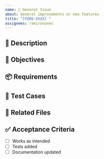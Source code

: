 ```yaml
---
name: 📌 General Issue
about: General improvements or new features
title: "[FORE-XXXX] "
assignees: ramironunes
---
```


## 📌 Description

<!-- What is the feature or task? -->

## 🎯 Objectives

<!-- Clear steps or goals -->

## 📦 Requirements

<!-- Mention dependencies, interfaces, APIs -->

## 🧪 Test Cases

<!-- Describe edge cases or validations -->

## 📂 Related Files

<!-- Mention files or folders -->

## ✅ Acceptance Criteria

- [ ] Works as intended
- [ ] Tests added
- [ ] Documentation updated
